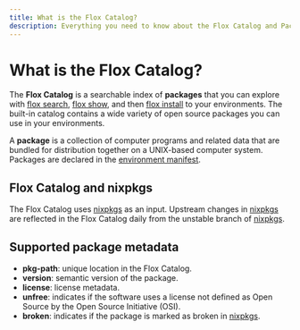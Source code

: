 ```yaml
---
title: What is the Flox Catalog?
description: Everything you need to know about the Flox Catalog and Packages.
---
```


# What is the Flox Catalog?

The **Flox Catalog** is a searchable index of **packages** that you can explore with
[flox search][flox_search], [flox show][flox_show], and then [flox install][flox_install] to your
environments.
The built-in catalog contains a wide variety of open source packages you can use
in your environments.

A **package** is a collection of computer programs and related data that are
bundled for distribution together on a UNIX-based computer system.
Packages are declared in the [environment manifest][manifest_concept].

## Flox Catalog and nixpkgs

The Flox Catalog uses [nixpkgs][nixpkgs] as an input.
Upstream changes in [nixpkgs][nixpkgs] are reflected in the Flox Catalog daily from the unstable branch of [nixpkgs][nixpkgs].

## Supported package metadata

* **pkg-path**: unique location in the Flox Catalog.
* **version**: semantic version of the package.
* **license**: license metadata.
* **unfree**: indicates if the software uses a license not defined as Open
Source by the Open Source Initiative (OSI).
* **broken**: indicates if the package is marked as broken in
[nixpkgs][nixpkgs].

[flox_search]: ../reference/command-reference/flox-search.md
[flox_show]: ../reference/command-reference/flox-show.md
[flox_install]: ../reference/command-reference/flox-install.md
[flox_update]: ../reference/command-reference/flox-update.md
[manifest_concept]:./manifest.md
[nixpkgs]: https://github.com/NixOS/nixpkgs
